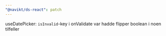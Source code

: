 ```yaml
---
"@navikt/ds-react": patch
---
```


useDatePicker: `isInvalid`-key i onValidate var hadde flipper boolean i noen tilfeller
